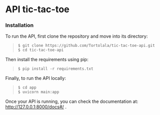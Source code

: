 # API tic-tac-toe

### Installation

To run the API, first clone the repository and move into its directory:  
> `$ git clone https://github.com/Tortolala/tic-tac-toe-api.git`  
> `$ cd tic-tac-toe-api`  

Then install the requirements using pip:  
> `$ pip install -r requirements.txt`  

Finally, to run the API locally:  
> `$ cd app`  
> `$ uvicorn main:app`  

Once your API is running, you can check the documentation at: http://127.0.0.1:8000/docs#/ .

